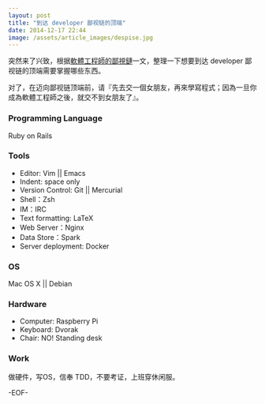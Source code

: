 ```yaml
---
layout: post
title: "到达 developer 鄙视链的顶端"
date: 2014-12-17 22:44
image: /assets/article_images/despise.jpg
---
```


突然来了兴致，根据[軟體工程師的鄙視鏈](http://vinta.ws/blog/695)一文，整理一下想要到达 developer 鄙视链的顶端需要掌握哪些东西。

对了，在迈向鄙视链顶端前，请『先去交一個女朋友，再來學寫程式；因為一旦你成為軟體工程師之後，就交不到女朋友了』。

### Programming Language

Ruby on Rails

### Tools

- Editor: Vim || Emacs
- Indent: space only
- Version Control: Git || Mercurial
- Shell：Zsh
- IM：IRC
- Text formatting: LaTeX
- Web Server：Nginx
- Data Store：Spark
- Server deployment: Docker

### OS

Mac OS X || Debian

### Hardware

- Computer: Raspberry Pi
- Keyboard: Dvorak
- Chair: NO! Standing desk

### Work

做硬件，写OS，信奉 TDD，不要考证，上班穿休闲服。

-EOF-

